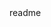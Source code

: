 <snippet>
  <content><![CDATA[
# XspeedIt
## Installation
`npm install`
`npm install --save-dev jest`
`node app.js`
`npm run test`
]]></content>
  <tabTrigger>readme</tabTrigger>
</snippet>
